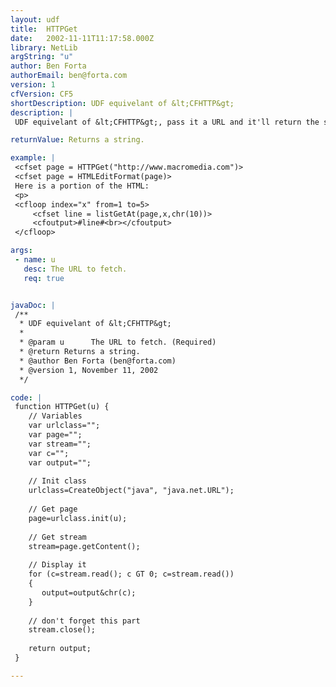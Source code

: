 ```yaml
---
layout: udf
title:  HTTPGet
date:   2002-11-11T11:17:58.000Z
library: NetLib
argString: "u"
author: Ben Forta
authorEmail: ben@forta.com
version: 1
cfVersion: CF5
shortDescription: UDF equivelant of &lt;CFHTTP&gt;
description: |
 UDF equivelant of &lt;CFHTTP&gt;, pass it a URL and it'll return the stream. Does not support passing parameters or fields. Requires a complete URL with the protocol (the http://).

returnValue: Returns a string.

example: |
 <cfset page = HTTPGet("http://www.macromedia.com")>
 <cfset page = HTMLEditFormat(page)>
 Here is a portion of the HTML:
 <p>
 <cfloop index="x" from=1 to=5>
     <cfset line = listGetAt(page,x,chr(10))>
     <cfoutput>#line#<br></cfoutput>
 </cfloop>

args:
 - name: u
   desc: The URL to fetch.
   req: true


javaDoc: |
 /**
  * UDF equivelant of &lt;CFHTTP&gt;
  * 
  * @param u      The URL to fetch. (Required)
  * @return Returns a string. 
  * @author Ben Forta (ben@forta.com) 
  * @version 1, November 11, 2002 
  */

code: |
 function HTTPGet(u) {
    // Variables
    var urlclass="";
    var page="";
    var stream="";
    var c="";
    var output="";
    
    // Init class
    urlclass=CreateObject("java", "java.net.URL");
 
    // Get page
    page=urlclass.init(u);
 
    // Get stream
    stream=page.getContent();
     
    // Display it
    for (c=stream.read(); c GT 0; c=stream.read())
    {
       output=output&chr(c);
    }
 
    // don't forget this part
    stream.close();
    
    return output;
 }

---
```


